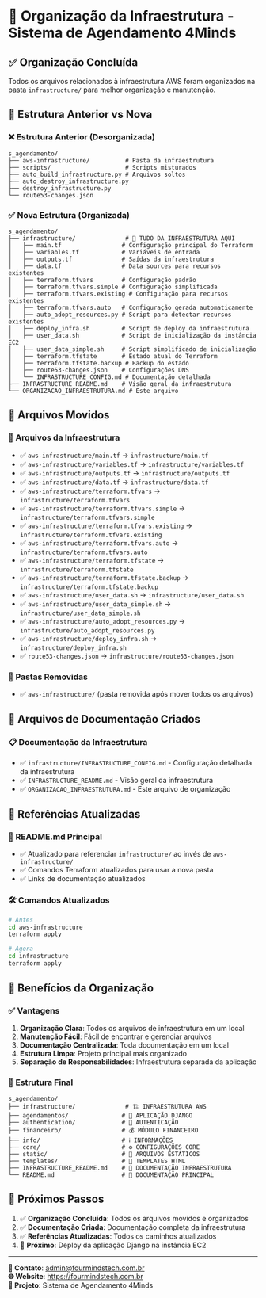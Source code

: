 # 📁 Organização da Infraestrutura - Sistema de Agendamento 4Minds

## ✅ Organização Concluída

Todos os arquivos relacionados à infraestrutura AWS foram organizados na pasta `infrastructure/` para melhor organização e manutenção.

## 📂 Estrutura Anterior vs Nova

### ❌ Estrutura Anterior (Desorganizada)
```
s_agendamento/
├── aws-infrastructure/          # Pasta da infraestrutura
├── scripts/                     # Scripts misturados
├── auto_build_infrastructure.py # Arquivos soltos
├── auto_destroy_infrastructure.py
├── destroy_infrastructure.py
└── route53-changes.json
```

### ✅ Nova Estrutura (Organizada)
```
s_agendamento/
├── infrastructure/              # 🎯 TUDO DA INFRAESTRUTURA AQUI
│   ├── main.tf                 # Configuração principal do Terraform
│   ├── variables.tf            # Variáveis de entrada
│   ├── outputs.tf              # Saídas da infraestrutura
│   ├── data.tf                 # Data sources para recursos existentes
│   ├── terraform.tfvars        # Configuração padrão
│   ├── terraform.tfvars.simple # Configuração simplificada
│   ├── terraform.tfvars.existing # Configuração para recursos existentes
│   ├── terraform.tfvars.auto   # Configuração gerada automaticamente
│   ├── auto_adopt_resources.py # Script para detectar recursos existentes
│   ├── deploy_infra.sh         # Script de deploy da infraestrutura
│   ├── user_data.sh            # Script de inicialização da instância EC2
│   ├── user_data_simple.sh     # Script simplificado de inicialização
│   ├── terraform.tfstate       # Estado atual do Terraform
│   ├── terraform.tfstate.backup # Backup do estado
│   ├── route53-changes.json    # Configurações DNS
│   └── INFRASTRUCTURE_CONFIG.md # Documentação detalhada
├── INFRASTRUCTURE_README.md    # Visão geral da infraestrutura
└── ORGANIZACAO_INFRAESTRUTURA.md # Este arquivo
```

## 🔄 Arquivos Movidos

### 📁 Arquivos da Infraestrutura
- ✅ `aws-infrastructure/main.tf` → `infrastructure/main.tf`
- ✅ `aws-infrastructure/variables.tf` → `infrastructure/variables.tf`
- ✅ `aws-infrastructure/outputs.tf` → `infrastructure/outputs.tf`
- ✅ `aws-infrastructure/data.tf` → `infrastructure/data.tf`
- ✅ `aws-infrastructure/terraform.tfvars` → `infrastructure/terraform.tfvars`
- ✅ `aws-infrastructure/terraform.tfvars.simple` → `infrastructure/terraform.tfvars.simple`
- ✅ `aws-infrastructure/terraform.tfvars.existing` → `infrastructure/terraform.tfvars.existing`
- ✅ `aws-infrastructure/terraform.tfvars.auto` → `infrastructure/terraform.tfvars.auto`
- ✅ `aws-infrastructure/terraform.tfstate` → `infrastructure/terraform.tfstate`
- ✅ `aws-infrastructure/terraform.tfstate.backup` → `infrastructure/terraform.tfstate.backup`
- ✅ `aws-infrastructure/user_data.sh` → `infrastructure/user_data.sh`
- ✅ `aws-infrastructure/user_data_simple.sh` → `infrastructure/user_data_simple.sh`
- ✅ `aws-infrastructure/auto_adopt_resources.py` → `infrastructure/auto_adopt_resources.py`
- ✅ `aws-infrastructure/deploy_infra.sh` → `infrastructure/deploy_infra.sh`
- ✅ `route53-changes.json` → `infrastructure/route53-changes.json`

### 📁 Pastas Removidas
- ✅ `aws-infrastructure/` (pasta removida após mover todos os arquivos)

## 📝 Arquivos de Documentação Criados

### 📋 Documentação da Infraestrutura
- ✅ `infrastructure/INFRASTRUCTURE_CONFIG.md` - Configuração detalhada da infraestrutura
- ✅ `INFRASTRUCTURE_README.md` - Visão geral da infraestrutura
- ✅ `ORGANIZACAO_INFRAESTRUTURA.md` - Este arquivo de organização

## 🔗 Referências Atualizadas

### 📖 README.md Principal
- ✅ Atualizado para referenciar `infrastructure/` ao invés de `aws-infrastructure/`
- ✅ Comandos Terraform atualizados para usar a nova pasta
- ✅ Links de documentação atualizados

### 🛠️ Comandos Atualizados
```bash
# Antes
cd aws-infrastructure
terraform apply

# Agora
cd infrastructure
terraform apply
```

## 🚀 Benefícios da Organização

### ✅ Vantagens
1. **Organização Clara**: Todos os arquivos de infraestrutura em um local
2. **Manutenção Fácil**: Fácil de encontrar e gerenciar arquivos
3. **Documentação Centralizada**: Toda documentação em um local
4. **Estrutura Limpa**: Projeto principal mais organizado
5. **Separação de Responsabilidades**: Infraestrutura separada da aplicação

### 📁 Estrutura Final
```
s_agendamento/
├── infrastructure/              # 🏗️ INFRAESTRUTURA AWS
├── agendamentos/               # 📅 APLICAÇÃO DJANGO
├── authentication/             # 🔐 AUTENTICAÇÃO
├── financeiro/                 # 💰 MÓDULO FINANCEIRO
├── info/                       # ℹ️ INFORMAÇÕES
├── core/                       # ⚙️ CONFIGURAÇÕES CORE
├── static/                     # 🎨 ARQUIVOS ESTÁTICOS
├── templates/                  # 📄 TEMPLATES HTML
├── INFRASTRUCTURE_README.md    # 📖 DOCUMENTAÇÃO INFRAESTRUTURA
└── README.md                   # 📖 DOCUMENTAÇÃO PRINCIPAL
```

## 🎯 Próximos Passos

1. ✅ **Organização Concluída**: Todos os arquivos movidos e organizados
2. ✅ **Documentação Criada**: Documentação completa da infraestrutura
3. ✅ **Referências Atualizadas**: Todos os caminhos atualizados
4. 🔄 **Próximo**: Deploy da aplicação Django na instância EC2

---

**📧 Contato**: admin@fourmindstech.com.br  
**🌐 Website**: https://fourmindstech.com.br  
**📱 Projeto**: Sistema de Agendamento 4Minds
